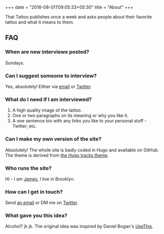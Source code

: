 +++
date = "2018-08-01T09:05:33+05:30"
title = "About"
+++

That Tattoo publishes once a week and asks people about their favorite tattoo and what it means to them.

## FAQ

### When are new interviews posted?

Sundays.

### Can I suggest someone to interview?

Yes, absolutely! Either via [email](mailto:james+thattattoo@lovedthanlost.net) or [Twitter](https://twitter.com/That_Tattoo).

### What do I need if I am interviewed?

1. A high quality image of the tattoo.
2. One or two paragraphs on its meaning or why you like it.
3. A one sentence bio with any links you like to your personal stuff - Twitter, etc.

### Can I make my own version of the site?

Absolutely! The whole site is badly coded in Hugo and available on GitHub. The theme is derived from [the Hugo tracks theme](https://github.com/ageekymonk/hugo-tracks-theme).

### Who runs the site?

Hi - I am [James](https://twitter.com/kartar), I live in Brooklyn.

### How can I get in touch?

Send [an email](mailto:james+thattattoo@lovedthanlost.net) or DM me on [Twitter](https://twitter.com/kartar).

### What gave you this idea?

Alcohol? jk jk. The original idea was inspired by Daniel Bogan's [UseThis](https://usesthis.com).
